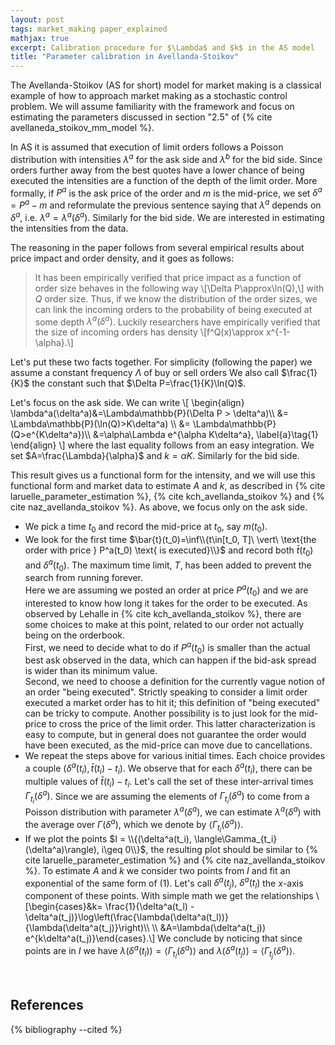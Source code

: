 ```yaml
---
layout: post
tags: market_making paper_explained
mathjax: true
excerpt: Calibration procedure for $\Lambda$ and $k$ in the AS model
title: "Parameter calibration in Avellanda-Stoikov"
---
```


The Avellanda-Stoikov (AS for short) model for market making is a classical example of how to approach market making
as a stochastic control problem. We will assume familiarity with the framework and 
focus on estimating the parameters discussed in section "2.5" of {% cite avellaneda_stoikov_mm_model %}.

In AS it is assumed that execution of limit orders follows a Poisson distribution with intensities $\lambda^a$ for the ask side and $\lambda^b$ for the bid side. Since orders further away from the best quotes have a lower chance of being executed the intensities are a function of the depth of the limit order. More formally, if $P^a$ is the ask price of the order and $m$ is the mid-price, we set $\delta^a=P^a-m$ and reformulate the previous sentence saying that $\lambda^a$ depends on $\delta^a$, i.e. $\lambda^a=\lambda^a(\delta^a)$. Similarly for the bid side. We are interested in estimating the intensities from the data. 

The reasoning in the paper follows from several empirical results about price impact and order density, and it goes as follows:

> It has been empirically verified that price impact as a function of order size behaves in the following way
> \\[\Delta P\approx\ln(Q),\\]
> with $Q$ order size. Thus, if we know the distribution of the order sizes, we can link the incoming orders to the probability of being executed at some depth $\lambda^a(\delta^a)$.
> Luckily researchers have empirically verified that the size of incoming orders has density
> \\[f^Q(x)\approx x^{-1-\alpha}.\\]

Let's put these two facts together. For simplicity (following the paper) we assume a constant frequency $\Lambda$ of buy or sell orders
We also call $\frac{1}{K}$ the constant such that $\Delta P=\frac{1}{K}\ln(Q)$.

Let's focus on the ask side. We can write 
\\[
    \begin{align}
        \lambda^a(\delta^a)&=\Lambda\mathbb{P}(\Delta P > \delta^a)\\\ 
        &= \Lambda\mathbb{P}(\ln(Q)>K\delta^a) \\\ 
        &= \Lambda\mathbb{P}(Q>e^{K\delta^a})\\\ 
        &=\alpha\Lambda e^{\alpha K\delta^a}, \label{a}\tag{1}
    \end{align}
\\]
where the last equality follows from an easy integration. We set $A=\frac{\Lambda}{\alpha}$ and $k=\alpha K$. Similarly for the bid side.

This result gives us a functional form for the intensity, and we will use this functional form and market data to estimate $A$ and $k$, as 
 described in {% cite laruelle_parameter_estimation %}, {% cite kch_avellanda_stoikov %} and {% cite naz_avellanda_stoikov %}.
As above, we focus only on the ask side.

- We pick a time $t_0$ and record the mid-price at $t_0$, say $m(t_0)$.
- We look for the first time $\bar{t}(t_0)=\inf\\{t\in[t_0, T]\ \vert\ \text{the order with price } P^a(t_0) \text{ is executed}\\}$ 
  and record both $\bar{t}(t_0)$ and  $\delta^a(t_0)$. The maximum time limit, $T$, has been added to prevent the search from running forever.  
  Here we are assuming we posted an order at price $P^a(t_0)$ and we are interested to know how long it takes for the order to be executed.
  As observed by Lehalle in {% cite kch_avellanda_stoikov %}, 
  there are some choices to make at this point, related to our order not actually being on the orderbook.  
  First, we need to decide what to do if $P^a(t_0)$ is smaller than the actual best ask observed in the data, which can happen if
  the bid-ask spread is wider than its minimum value.  
  Second, we need to choose a definition for the currently vague notion of an order "being executed". Strictly speaking to consider a limit order executed 
  a market order has to hit it; this definition of "being executed" can be tricky to compute. Another possibility is to
  just look for the mid-price to cross the price of the limit order. This latter characterization is easy to compute,
  but in general does not guarantee the order would have been executed, as the mid-price can move due to cancellations.
- We repeat the steps above for various initial times. Each choice provides a couple $(\delta^a(t_i), \bar{t}(t_i) - t_i)$. 
  We observe that for each  $\delta^a(t_i),$ there can be multiple values of  $\bar{t}(t_i) - t_i$. Let's call the set of 
  these inter-arrival times $\Gamma_{t_i}(\delta^a)$. Since we are assuming the elements of $\Gamma_{t_i}(\delta^a)$ to come 
  from a Poisson distribution with parameter $\lambda^a(\delta^a)$, we can estimate $\lambda^a(\delta^a)$ with the average 
  over $\Gamma(\delta^a)$, which we denote by $\langle\Gamma_{t_i}(\delta^a)\rangle$.
- If we plot the points $I = \\{(\delta^a(t_i), \langle\Gamma_{t_i}(\delta^a)\rangle),  i\geq 0\\}$, the resulting plot should be similar
  to {% cite laruelle_parameter_estimation %} and {% cite naz_avellanda_stoikov %}.
  To estimate $A$ and $k$ we consider two points from $I$ and fit an exponential of the same form of $(1)$. Let's call
  $\delta^a(t_j),\ \delta^a(t_l)$ the $x$-axis component of these points. With simple math
  we get the relationships
  \\[\begin{cases}&k= \frac{1}{\delta^a(t_l) - \delta^a(t_j)}\log\left(\frac{\lambda(\delta^a(t_l))}{\lambda(\delta^a(t_j)}\right)\\\ \\\ &A=\lambda(\delta^a(t_j)) e^{k\delta^a(t_j)}\end{cases}.\\]
  We conclude by noticing that since points are in $I$ we have $\lambda(\delta^a(t_l))=\langle\Gamma_{t_l}(\delta^a)\rangle$ and $\lambda(\delta^a(t_j))= \langle\Gamma_{t_j}(\delta^a)\rangle$.


<br>  

## References
{% bibliography --cited %}
